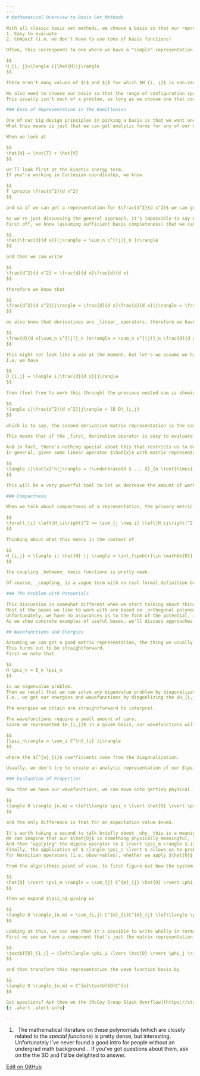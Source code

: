```yaml
---
---
# Mathematical Overview to Basis Set Methods

With all classic basis set methods, we choose a basis so that our representation is
1. Easy to evaluate
2. Compact (i.e. we don't have to use tons of basis functions)

Often, this corresponds to one where we have a "simple" representation of our system, which is to say when we look at

$$
H_{i, j}=\langle i|\hat{H}|j\rangle
$$

there aren't many values of $i$ and $j$ for which $H_{i, j}$ is non-zero. Equivalently, for _most_ values of $i$ and $j$, $H_{i, j} = 0$.

We also need to choose our basis so that the range of configuration space that's relevant for our problem is also well-described by our basis.
This usually isn't much of a problem, as long as we choose one that covers the same range as our coordinates of interest.

### Ease of Representation in the Hamiltonian

One of our big design principles in picking a basis is that we want one where our matrix elements are easy to evaluate.
What this means is just that we can get analytic forms for any of our matrix elements.

When we look at

$$
\hat{H} = \hat{T} + \hat{V}
$$

we'll look first at the kinetic energy term.
If you're working in Cartesian coordinates, we know

$$
T \propto \frac{d^2}{d x^2}
$$

and so if we can get a representation for $\frac{d^2}{d x^2}$ we can get one for $\hat{T}$ essentially for free.

As we're just discussing the general approach, it's impossible to say whether or not this representation will be easy to evaluate, but we can make use of a nice property of matrix representations when doing so.
First off, we know (assuming sufficient basis completeness) that we can say

$$
\hat{\frac{d}{d x}}|j\rangle = \sum_n c^{(j)}_n |n\rangle
$$

and then we can write

$$
\frac{d^2}{d x^2} = \frac{d}{d x}\frac{d}{d x}
$$

therefore we know that

$$
\frac{d^2}{d x^2}|j\rangle = \frac{d}{d x}\frac{d}{d x}|j\rangle = \frac{d}{d x}\sum_n c^(j)_n |n\rangle
$$

we also know that derivatives are _linear_ operators, therefore we have

$$
\frac{d}{d x}\sum_n c^{(j)}_n |n\rangle = \sum_n c^{(j)}_n \frac{d}{d x} |n\rangle = \sum_n c^{(j)}_n \sum_m c^{(n)}_m |m\rangle
$$

This might not look like a win at the moment, but let's we assume we have a matrix representation of $\frac{d}{d x}$ that I'll call $D$.
I.e. we have

$$
D_{i,j} = \langle i|\frac{d}{d x}|j\rangle
$$

then (feel free to work this through) the previous nested sum is showing that

$$
\langle i|\frac{d^2}{d x^2}|j\rangle = (D D)_{i,j}
$$

which is to say, the second-derivative matrix representation is the same as applying the first-derivative matrix representation to itself.

This means that if the _first_ derivative operator is easy to evaluate, up to the approximateness of our assumption of a complete basis, our second derivative operator is easy to evaluate.

And in fact, there's nothing special about this that restricts us to derivatives.
In general, given some linear operator $\hat{x}$ with matrix representation $X$, we have

$$
\langle i|\hat{x}^n|j\rangle = (\underbrace{X X ... X}_{n \text{times}})_{i,j}
$$

This will be a very powerful tool to let us decrease the amount of work we need to do when making these matrix representations.

### Compactness

When we talk about compactness of a representation, the primary metric we care about is whether or not it's _diagonally dominant_, which just means that given some Hamiltonian representation $H$

$$
\forall_{i} \left|H_ii\right|^2 >= \sum_{j \neq i} \left|H_ij\right|^2
$$

Thinking about what this means in the context of

$$
H_{i,j} = \langle i| \hat{H} |j \rangle = \int_{\pmb{r}\in \mathbb{D}} \phi_i \hat{H} \phi_j d\pmb{r}
$$

the coupling _between_ basis functions is pretty weak.

Of course, _coupling_ is a vague term with no real formal definition beyond $H_{i,j}$ being large, but it commonly appears in the literature so it's worth keeping this definition in mind.

### The Problem with Potentials

This discussion is somewhat different when we start talking about things like _discrete variable representation_, but for the classic basis set approaches, the difficulty in representation generally shows up in the potential.
Most of the bases we like to work with are based on _orthogonal polynomials_,[<sup>1</sup>] which almost always have clean representations for the second derivative operator.
Unfortunately, we have no assurances as to the form of the potential, and so we can't say for sure whether we'll get a simple representation for it.
As we show concrete examples of useful bases, we'll discuss approaches for dealing with this problem. For now, though, simply keep the mantra in mind, _the potential is the problem_.

## Wavefunctions and Energies

Assuming we can get a good matrix representation, the thing we usually want to do is get wavefunction and energies.
This turns out to be straightforward.
First we note that

$$
H \psi_n = E_n \psi_n
$$

is an eigenvalue problem.
Then we recall that we can solve any eigenvalue problem by diagonalization of the relevant matrix representation.
I.e., we get our energies and wavefunctions by diagonlizing the $H_{i,j}$ matrix.

The energies we obtain are straightforward to interpret.

The wavefunctions require a small amount of care.
Since we represented $H_{i,j}$ in a given basis, our wavefunctions will be given by

$$
|\psi_n\rangle = \sum_i C^{n}_{i} |i\rangle
$$

where the $C^{n}_{i}$ coefficients come from the diagonalization.

Usually, we don't try to create an analytic representation of our $\psi_n$ terms, though, and instead mostly work by doing things like representing physical quantities of interest like dipole moments or bond lengths in the same basis.

### Evaluation of Properties

Now that we have our wavefunctions, we can move onto getting physical information from them. The usual way we do this is by defining some property or _observable_, $\hat{O}$, that we care about (usually stuff like dipole moments and structural info like bond distances) and then getting _expectation values_ for a single state or _matrix elements_ between states, where both are given by

$$
\langle O \rangle_{n,m} = \left\langle \psi_n \lvert \hat{O} \rvert \psi_m \right\rangle
$$

and the only difference is that for an expectation value $n=m$. 

It's worth taking a second to talk briefly about _why_ this is a meaningful quantity. 
We can imagine that our $\hat{O}$ is something physically meaningful, like the dipole operator. 
And then "applying" the dipole operator to $ \rvert \psi_m \rangle $ is basically asking the question "how does an interaction with the molecular dipole change our system?"
Finally, the application of $ \langle \psi_n \lvert $ allows us to probe that change by asking "how much does the changed system resemble $\psi_n$?"
For Hermitian operators (i.e. observables), whether we apply $\hat{O}$ to $\rvert \psi_m \rangle$ and then apply $\langle \psi_n \lvert$ or apply $\hat{O}$ to $\rvert \psi_n \rangle$ and then apply $\langle \psi_m \lvert$ we'll get the same value out.

From the algorithmic point of view, to first figure out how the system changes, we expand our $\psi_m$, giving us

$$
\hat{O} \rvert \psi_m \rangle = \sum_{j} C^{m}_{j} \hat{O} \rvert \phi_j \rangle
$$

then we expand $\psi_n$ giving us

$$
\langle O \rangle_{n,m} = \sum_{i,j} C^{m}_{i}C^{m}_{j} \left\langle \phi_i \lvert \hat{O} \rvert \phi_j \right\rangle
$$

Looking at this, we can see that it's possible to write wholly in terms of matrix multiplications. 
First we see we have a component that's just the matrix representation of \hat{O} in the original basis

$$
\textbf{O}_{i,j} = \left\langle \phi_i \lvert \hat{O} \rvert \phi_j \right\rangle
$$

and then transform this representation the wave function basis by 

$$
\langle O \rangle_{n,m} = C^{m}\textbf{O}C^{n}
$$

Got questions? Ask them on the [McCoy Group Stack Overflow](https://stackoverflow.com/c/mccoygroup/questions/ask)
{: .alert .alert-info}

---
```

1. <a id="#fn1">&nbsp;</a> The mathematical literature on these polynomials (which are closely related to the _special functions_) is pretty dense, but interesting. Unfortunately I've never found a good intro for people without an undergrad math background... If you've got questions about them, ask on the the SO and I'd be delighted to answer.

[<sup>1</sup>]:#fn1

[Edit on GitHub](https://github.com/McCoyGroup/References/edit/gh-pages/References/Basis%20Set%20Methods/GeneralOverview.md)
